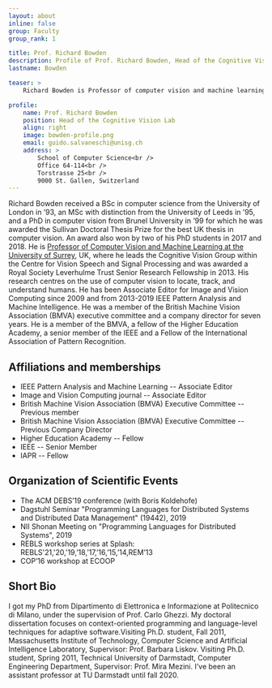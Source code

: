 ```yaml
---
layout: about
inline: false
group: Faculty
group_rank: 1

title: Prof. Richard Bowden
description: Profile of Prof. Richard Bowden, Head of the Cognitive Vision Lab.
lastname: Bowden

teaser: >
    Richard Bowden is Professor of computer vision and machine learning at the University of Surrey where he leads the Cognitive Vision Lab within the Centre for Vision, Speech and Signal Processing.

profile:
    name: Prof. Richard Bowden
    position: Head of the Cognitive Vision Lab
    align: right
    image: bowden-profile.png
    email: guido.salvaneschi@unisg.ch
    address: >
        School of Computer Science<br />
        Office 64-114<br />
        Torstrasse 25<br />
        9000 St. Gallen, Switzerland
---
```


Richard Bowden received a BSc in computer science from the University of London in ’93, an MSc with distinction from the University of Leeds in ’95, and a PhD in computer vision from Brunel University in ’99 for which he was awarded the Sullivan Doctoral Thesis Prize for the best UK thesis in computer vision. An award also won by two of his PhD students in 2017 and 2018. He is [Professor of Computer Vision and Machine Learning at the University of Surrey](https://www.surrey.ac.uk/people/richard-bowden), UK, where he leads the Cognitive Vision Group within the Centre for Vision Speech and Signal Processing and was awarded a Royal Society Leverhulme Trust Senior Research Fellowship in 2013. His research centres on the use of computer vision to locate, track, and understand humans. He has been Associate Editor for Image and Vision Computing since 2009 and from 2013-2019 IEEE Pattern Analysis and Machine Intelligence. He was a member of the British Machine Vision Association (BMVA) executive committee and a company director for seven years. He is a member of the BMVA, a fellow of the Higher Education Academy, a senior member of the IEEE and a Fellow of the International Association of Pattern Recognition.

## Affiliations and memberships

* IEEE Pattern Analysis and Machine Learning -- Associate Editor
* Image and Vision Computing journal -- Associate Editor
* British Machine Vision Association (BMVA) Executive Committee -- Previous member
* British Machine Vision Association (BMVA) Executive Committee -- Previous Company Director
* Higher Education Academy -- Fellow
* IEEE -- Senior Member
* IAPR -- Fellow


## Organization of Scientific Events

* The ACM DEBS’19 conference (with Boris Koldehofe)
* Dagstuhl Seminar "Programming Languages for Distributed Systems and Distributed Data Management" (19442), 2019
* NII Shonan Meeting on "Programming Languages for Distributed Systems", 2019
* REBLS workshop series at Splash: REBLS'21,'20,'19,’18,’17,’16,’15,’14,REM’13
* COP’16 workshop at ECOOP


## Short Bio

I got my PhD from Dipartimento di Elettronica e Informazione at Politecnico di Milano, under the supervision of Prof. Carlo Ghezzi. My doctoral dissertation focuses on context-oriented programming and language-level techniques for adaptive software.Visiting Ph.D. student, Fall 2011, Massachusetts Institute of Technology, Computer Science and Artificial Intelligence Laboratory, Supervisor: Prof. Barbara Liskov. Visiting Ph.D. student, Spring 2011, Technical University of Darmstadt, Computer Engineering Department, Supervisor: Prof. Mira Mezini. I’ve been an assistant professor at TU Darmstadt until fall 2020.
